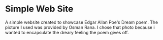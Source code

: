 # Simple Web Site

A simple website created to showcase Edgar Allan Poe's Dream poem. The picture I used was provided by Osman Rana. I chose that photo because i wanted to encapsulate the dreary feeling the poem gives off. 